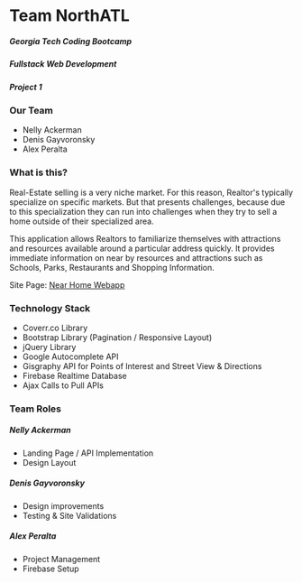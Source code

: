 # Team NorthATL

##### Georgia Tech Coding Bootcamp
##### Fullstack Web Development
##### Project 1

### Our Team
* Nelly Ackerman
* Denis Gayvoronsky
* Alex Peralta

### What is this?

Real-Estate selling is a very niche market. For this reason, Realtor's typically specialize 
on specific markets. But that presents challenges, because due to this specialization 
they can run into challenges when they try to sell a home outside of their specialized area.  

This application allows Realtors to familiarize themselves with attractions and resources
available around a particular address quickly. It provides immediate information on near by 
resources and attractions such as Schools, Parks, Restaurants and Shopping Information.

Site Page:
[Near Home Webapp](https://na995909.github.io/Project-1/)

### Technology Stack
* Coverr.co Library
* Bootstrap Library (Pagination / Responsive Layout)
* jQuery Library
* Google Autocomplete API
* Gisgraphy API for Points of Interest and Street View & Directions
* Firebase Realtime Database
* Ajax Calls to Pull APIs

### Team Roles
##### Nelly Ackerman
* Landing Page / API Implementation
* Design Layout

##### Denis Gayvoronsky
* Design improvements
* Testing & Site Validations

##### Alex Peralta
* Project Management
* Firebase Setup



